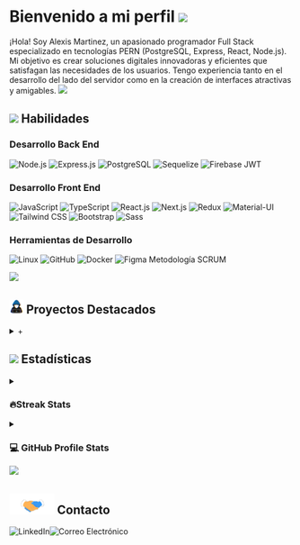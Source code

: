 # Bienvenido a mi perfil <img src="https://media.giphy.com/media/hvRJCLFzcasrR4ia7z/giphy.gif" width="35">

¡Hola! Soy Alexis Martinez, un apasionado programador Full Stack especializado en tecnologías PERN (PostgreSQL, Express, React, Node.js). Mi objetivo es crear soluciones digitales innovadoras y eficientes que satisfagan las necesidades de los usuarios. Tengo experiencia tanto en el desarrollo del lado del servidor como en la creación de interfaces atractivas y amigables.
<img src="https://user-images.githubusercontent.com/73097560/115834477-dbab4500-a447-11eb-908a-139a6edaec5c.gif">

## <img src="https://media2.giphy.com/media/QssGEmpkyEOhBCb7e1/giphy.gif?cid=ecf05e47a0n3gi1bfqntqmob8g9aid1oyj2wr3ds3mg700bl&rid=giphy.gif" width ="25"> Habilidades 

### Desarrollo Back End
![Node.js](https://img.shields.io/badge/-Node.js-339933?style=flat-square&logo=node.js&logoColor=white)
![Express.js](https://img.shields.io/badge/-Express.js-000000?style=flat-square&logo=express&logoColor=white)
![PostgreSQL](https://img.shields.io/badge/-PostgreSQL-336791?style=flat-square&logo=postgresql&logoColor=white)
![Sequelize](https://img.shields.io/badge/-Sequelize-52B0E7?style=flat-square&logo=sequelize&logoColor=white)
![Firebase](https://img.shields.io/badge/-Firebase-FFCA28?style=flat-square&logo=firebase&logoColor=black)
JWT

### Desarrollo Front End
![JavaScript](https://img.shields.io/badge/-JavaScript-F7DF1E?style=flat-square&logo=javascript&logoColor=black)
![TypeScript](https://img.shields.io/badge/-TypeScript-3178C6?style=flat-square&logo=typescript&logoColor=white)
![React.js](https://img.shields.io/badge/-React.js-61DAFB?style=flat-square&logo=react&logoColor=black)
![Next.js](https://img.shields.io/badge/-Next.js-000000?style=flat-square&logo=next.js&logoColor=white)
![Redux](https://img.shields.io/badge/-Redux-764ABC?style=flat-square&logo=redux&logoColor=white)
![Material-UI](https://img.shields.io/badge/-Material--UI-0081CB?style=flat-square&logo=material-ui&logoColor=white)
![Tailwind CSS](https://img.shields.io/badge/-Tailwind%20CSS-38B2AC?style=flat-square&logo=tailwind-css&logoColor=white)
![Bootstrap](https://img.shields.io/badge/-Bootstrap-7952B3?style=flat-square&logo=bootstrap&logoColor=white)
![Sass](https://img.shields.io/badge/-Sass-CC6699?style=flat-square&logo=sass&logoColor=white)

### Herramientas de Desarrollo
![Linux](https://img.shields.io/badge/-Linux-FCC624?style=flat-square&logo=linux&logoColor=black)
![GitHub](https://img.shields.io/badge/-GitHub-181717?style=flat-square&logo=github&logoColor=white)
![Docker](https://img.shields.io/badge/-Docker-2496ED?style=flat-square&logo=docker&logoColor=white)
![Figma](https://img.shields.io/badge/-Figma-F24E1E?style=flat-square&logo=figma&logoColor=white)
Metodología SCRUM

<img src="https://user-images.githubusercontent.com/73097560/115834477-dbab4500-a447-11eb-908a-139a6edaec5c.gif">

## <img src = "https://github.com/0xAbdulKhalid/0xAbdulKhalid/raw/main/assets/mdImages/about_me.gif" width = 25px> Proyectos Destacados
<details><summary>+</summary>
<div>
  <p align="center">
	<a href="https://github.com/AlexisMartinez98/CRM-RealState">
      		<img src="https://github-readme-stats.vercel.app/api/pin/?username=AlexisMartinez98&repo=CRM-RealState&theme=radical" alt="GitHub Stats" />
    	</a>
	<a href="https://github.com/AlexisMartinez98/Project-3D">
      		<img src="https://github-readme-stats.vercel.app/api/pin/?username=AlexisMartinez98&repo=Project-3D&theme=radical" alt="GitHub Stats" />
    	</a>
    	<a href="https://github.com/AlexisMartinez98/tmdb_alexis">
      		<img src="https://github-readme-stats.vercel.app/api/pin/?username=AlexisMartinez98&repo=tmdb_alexis&theme=radical" alt="GitHub Stats" />
    	</a>
    	<a href="https://github.com/AlexisMartinez98/Desafios-DesarroloWeb">
      		<img src="https://github-readme-stats.vercel.app/api/pin/?username=AlexisMartinez98&repo=Desafios-DesarroloWeb&theme=radical" alt="GitHub Stats" />
    	</a>
    	<a href="https://github.com/AlexisMartinez98/BarberShop-Alexis">
      		<img src="https://github-readme-stats.vercel.app/api/pin/?username=AlexisMartinez98&repo=BarberShop-Alexis&theme=radical" alt="GitHub Stats" />
    	</a>
  </p>
</div>
</details>

## <img src="https://media.giphy.com/media/iY8CRBdQXODJSCERIr/giphy.gif" width="35"> Estadísticas
<details><summary><h3>🔥Streak Stats</h3></summary>

----	

<p align="center"><img src="https://github-readme-streak-stats.herokuapp.com/?user=AlexisMartinez98&theme=radical" alt="7oSkaaa" /></p>

</details>
<details><summary><h3>💻 GitHub Profile Stats</h3></summary>

----	

<p align="center"><img src="https://github-readme-stats.vercel.app/api?username=AlexisMartinez98&show_icons=true&theme=radical&token=${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}" alt="Estadísticas de GitHub"></p>

</details>

<img src="https://user-images.githubusercontent.com/73097560/115834477-dbab4500-a447-11eb-908a-139a6edaec5c.gif">

## <img src="https://github.com/0xAbdulKhalid/0xAbdulKhalid/raw/main/assets/mdImages/handshake.gif" width ="80"> Contacto

[<img align="left" alt="LinkedIn" src="https://img.shields.io/badge/-LinkedIn-0077B5?style=flat-square&logo=linkedin&logoColor=white" />](https://www.linkedin.com/in/alexismartinez98/)
[<img align="left" alt="Correo Electrónico" src="https://img.shields.io/badge/-Correo%20Electrónico-red?style=flat-square&logo=gmail&logoColor=white" />](mailto:as.alexismartinez@gmail.com)

